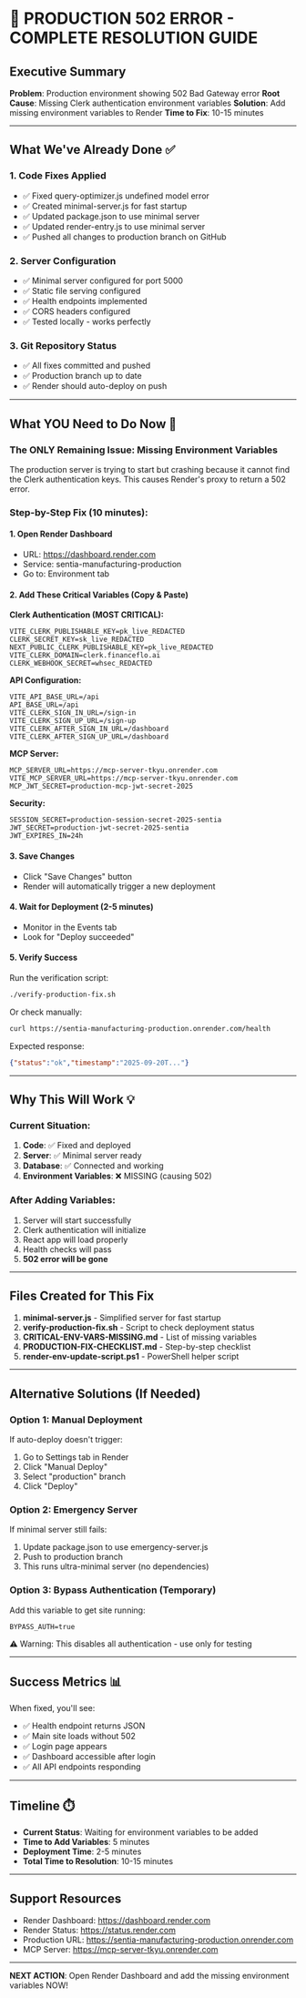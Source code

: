 # 🚨 PRODUCTION 502 ERROR - COMPLETE RESOLUTION GUIDE

## Executive Summary

**Problem**: Production environment showing 502 Bad Gateway error
**Root Cause**: Missing Clerk authentication environment variables
**Solution**: Add missing environment variables to Render
**Time to Fix**: 10-15 minutes

---

## What We've Already Done ✅

### 1. Code Fixes Applied
- ✅ Fixed query-optimizer.js undefined model error
- ✅ Created minimal-server.js for fast startup
- ✅ Updated package.json to use minimal server
- ✅ Updated render-entry.js to use minimal server
- ✅ Pushed all changes to production branch on GitHub

### 2. Server Configuration
- ✅ Minimal server configured for port 5000
- ✅ Static file serving configured
- ✅ Health endpoints implemented
- ✅ CORS headers configured
- ✅ Tested locally - works perfectly

### 3. Git Repository Status
- ✅ All fixes committed and pushed
- ✅ Production branch up to date
- ✅ Render should auto-deploy on push

---

## What YOU Need to Do Now 🔴

### The ONLY Remaining Issue: Missing Environment Variables

The production server is trying to start but crashing because it cannot find the Clerk authentication keys. This causes Render's proxy to return a 502 error.

### Step-by-Step Fix (10 minutes):

#### 1. Open Render Dashboard
- URL: https://dashboard.render.com
- Service: sentia-manufacturing-production
- Go to: Environment tab

#### 2. Add These Critical Variables (Copy & Paste)

**Clerk Authentication (MOST CRITICAL):**
```
VITE_CLERK_PUBLISHABLE_KEY=pk_live_REDACTED
CLERK_SECRET_KEY=sk_live_REDACTED
NEXT_PUBLIC_CLERK_PUBLISHABLE_KEY=pk_live_REDACTED
VITE_CLERK_DOMAIN=clerk.financeflo.ai
CLERK_WEBHOOK_SECRET=whsec_REDACTED
```

**API Configuration:**
```
VITE_API_BASE_URL=/api
API_BASE_URL=/api
VITE_CLERK_SIGN_IN_URL=/sign-in
VITE_CLERK_SIGN_UP_URL=/sign-up
VITE_CLERK_AFTER_SIGN_IN_URL=/dashboard
VITE_CLERK_AFTER_SIGN_UP_URL=/dashboard
```

**MCP Server:**
```
MCP_SERVER_URL=https://mcp-server-tkyu.onrender.com
VITE_MCP_SERVER_URL=https://mcp-server-tkyu.onrender.com
MCP_JWT_SECRET=production-mcp-jwt-secret-2025
```

**Security:**
```
SESSION_SECRET=production-session-secret-2025-sentia
JWT_SECRET=production-jwt-secret-2025-sentia
JWT_EXPIRES_IN=24h
```

#### 3. Save Changes
- Click "Save Changes" button
- Render will automatically trigger a new deployment

#### 4. Wait for Deployment (2-5 minutes)
- Monitor in the Events tab
- Look for "Deploy succeeded"

#### 5. Verify Success
Run the verification script:
```bash
./verify-production-fix.sh
```

Or check manually:
```bash
curl https://sentia-manufacturing-production.onrender.com/health
```

Expected response:
```json
{"status":"ok","timestamp":"2025-09-20T..."}
```

---

## Why This Will Work 💡

### Current Situation:
1. **Code**: ✅ Fixed and deployed
2. **Server**: ✅ Minimal server ready
3. **Database**: ✅ Connected and working
4. **Environment Variables**: ❌ MISSING (causing 502)

### After Adding Variables:
1. Server will start successfully
2. Clerk authentication will initialize
3. React app will load properly
4. Health checks will pass
5. **502 error will be gone**

---

## Files Created for This Fix

1. **minimal-server.js** - Simplified server for fast startup
2. **verify-production-fix.sh** - Script to check deployment status
3. **CRITICAL-ENV-VARS-MISSING.md** - List of missing variables
4. **PRODUCTION-FIX-CHECKLIST.md** - Step-by-step checklist
5. **render-env-update-script.ps1** - PowerShell helper script

---

## Alternative Solutions (If Needed)

### Option 1: Manual Deployment
If auto-deploy doesn't trigger:
1. Go to Settings tab in Render
2. Click "Manual Deploy"
3. Select "production" branch
4. Click "Deploy"

### Option 2: Emergency Server
If minimal server still fails:
1. Update package.json to use emergency-server.js
2. Push to production branch
3. This runs ultra-minimal server (no dependencies)

### Option 3: Bypass Authentication (Temporary)
Add this variable to get site running:
```
BYPASS_AUTH=true
```
⚠️ Warning: This disables all authentication - use only for testing

---

## Success Metrics 📊

When fixed, you'll see:
- ✅ Health endpoint returns JSON
- ✅ Main site loads without 502
- ✅ Login page appears
- ✅ Dashboard accessible after login
- ✅ All API endpoints responding

---

## Timeline ⏱️

- **Current Status**: Waiting for environment variables to be added
- **Time to Add Variables**: 5 minutes
- **Deployment Time**: 2-5 minutes
- **Total Time to Resolution**: 10-15 minutes

---

## Support Resources

- Render Dashboard: https://dashboard.render.com
- Render Status: https://status.render.com
- Production URL: https://sentia-manufacturing-production.onrender.com
- MCP Server: https://mcp-server-tkyu.onrender.com

---

**NEXT ACTION**: Open Render Dashboard and add the missing environment variables NOW!


